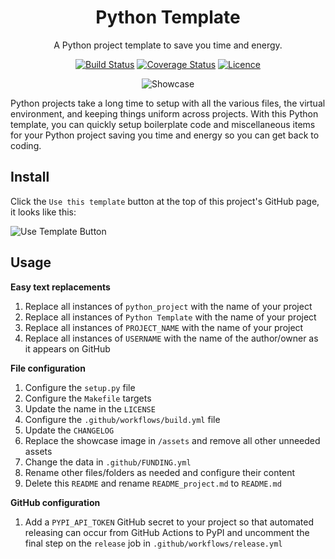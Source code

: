 <div align="center">

# Python Template

A Python project template to save you time and energy.

[![Build Status](https://github.com/Justintime50/python-template/workflows/build/badge.svg)](https://github.com/Justintime50/python-template/actions)
[![Coverage Status](https://coveralls.io/repos/github/Justintime50/python-template/badge.svg?branch=main)](https://coveralls.io/github/Justintime50/python-template?branch=main)
[![Licence](https://img.shields.io/github/license/justintime50/python-template)](LICENSE)

<img src="assets/showcase.png" alt="Showcase">

</div>

Python projects take a long time to setup with all the various files, the virtual environment, and keeping things uniform across projects. With this Python template, you can quickly setup boilerplate code and miscellaneous items for your Python project saving you time and energy so you can get back to coding. 

## Install

Click the `Use this template` button at the top of this project's GitHub page, it looks like this:

<img src="assets/use_template_button.png" alt="Use Template Button">

## Usage

**Easy text replacements**

1. Replace all instances of `python_project` with the name of your project
1. Replace all instances of `Python Template` with the name of your project
1. Replace all instances of `PROJECT_NAME` with the name of your project
1. Replace all instances of `USERNAME` with the name of the author/owner as it appears on GitHub

**File configuration**

1. Configure the `setup.py` file
1. Configure the `Makefile` targets
1. Update the name in the `LICENSE`
1. Configure the `.github/workflows/build.yml` file
1. Update the `CHANGELOG`
1. Replace the showcase image in `/assets` and remove all other unneeded assets
1. Change the data in `.github/FUNDING.yml`
1. Rename other files/folders as needed and configure their content
1. Delete this `README` and rename `README_project.md` to `README.md`

**GitHub configuration**

1. Add a `PYPI_API_TOKEN` GitHub secret to your project so that automated releasing can occur from GitHub Actions to PyPI and uncomment the final step on the `release` job in `.github/workflows/release.yml`
